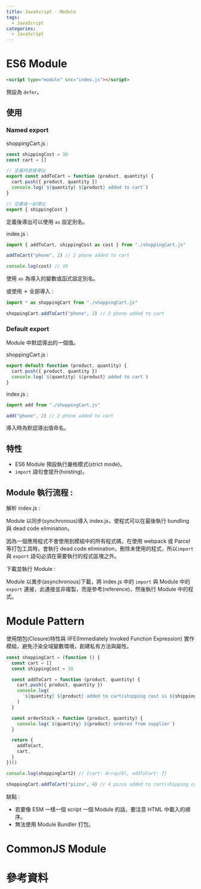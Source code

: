 ```yaml
---
title: JavaScript - Module
tags:
  - JavaScript
categories:
  - JavaScript
---
```


<!-- more -->

# ES6 Module

```html
<script type="module" src="index.js"></script>
```

預設為 `defer`。

## 使用

### Named export

shoppingCart.js :

```js
const shippingCost = 10
const cart = []

// 定義時直接導出
export const addToCart = function (product, quantity) {
  cart.push({ product, quantity })
  console.log(`${quantity} ${product} added to cart`)
}

// 定義後一起導出
export { shippingCost }
```

定義後導出可以使用 `as` 設定別名。

index.js :

```js
import { addToCart, shippingCost as cost } from "./shoppingCart.js"

addToCart("phone", 2) // 2 phone added to cart

console.log(cost) // 10
```

使用 `as` 為導入的變數或函式設定別名。

或使用 `＊` 全部導入 :

```js
import * as shoppingCart from "./shoppingCart.js"

shoppingCart.addToCart("phone", 2) // 2 phone added to cart
```

### Default export

Module 中默認導出的一個值。

shoppingCart.js :

```js
export default function (product, quantity) {
  cart.push({ product, quantity })
  console.log(`${quantity} ${product} added to cart`)
}
```

index.js :

```js
import add from "./shoppingCart.js"

add("phone", 2) // 2 phone added to cart
```

導入時為默認導出值命名。

## 特性

- ES6 Module 預設執行嚴格模式(strict mode)。
- `import` 語句會提升(hoisting)。

## Module 執行流程 :

解析 index.js :

Module 以同步(synchronous)導入 index.js，使程式可以在最後執行 bundling 與 dead code elimination。

因為一個應用程式不會使用到模組中的所有程式碼，在使用 webpack 或 Parcel 等打包工具時，會執行 dead code elimination，刪除未使用的程式，所以`import` 與 `export` 語句必須在需要執行的程式區塊之外。

下載並執行 Module :

Module 以異步(asynchronous)下載，將 index.js 中的 `import` 與 Module 中的 `export` 連接，此連接並非複製，而是參考(reference)，然後執行 Module 中的程式。

# Module Pattern

使用閉包(Closure)特性與 IIFE(Immediately Invoked Function Expression) 實作模組，避免汙染全域變數環境，創建私有方法與屬性。

```js
const shoppingCart = (function () {
  const cart = []
  const shippingCost = 10

  const addToCart = function (product, quantity) {
    cart.push({ product, quantity })
    console.log(
      `${quantity} ${product} added to cart(shipping cost is ${shippingCost})`
    )
  }

  const orderStock = function (product, quantity) {
    console.log(`${quantity} ${product} ordered from supplier`)
  }

  return {
    addToCart,
    cart,
  }
})()

console.log(shoppingCart2) // {cart: Array(0), addToCart: ƒ}

shoppingCart.addToCart("pizza", 4) // 4 pizza added to cart(shipping cost is 10)
```

缺點 :

- 若要像 ESM 一樣一個 script 一個 Module 的話，要注意 HTML 中載入的順序。
- 無法使用 Module Bundler 打包。

# CommonJS Module

# 參考資料
